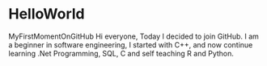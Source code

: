 # HelloWorld
MyFirstMomentOnGitHub
Hi everyone, 
Today I decided to join GitHub.
I am a beginner in software engineering, 
I started with C++, and now continue learning .Net Programming, SQL, C and self teaching R and Python.
